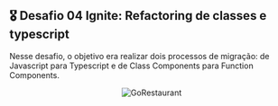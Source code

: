 ## 🎖 Desafio 04 Ignite: Refactoring de classes e typescript

Nesse desafio, o objetivo era realizar dois processos de migração: de Javascript para Typescript e de Class Components para Function Components.

<p align="center">
  <img src="https://file%2B.vscode-resource.vscode-cdn.net/var/folders/vs/l108pwhj2j176knyf3_pldt40000gn/T/TemporaryItems/NSIRD_screencaptureui_3RW98p/Screen%20Shot%202022-05-22%20at%2015.40.25.png?version%3D1653244842237" alt="GoRestaurant">
</p>
